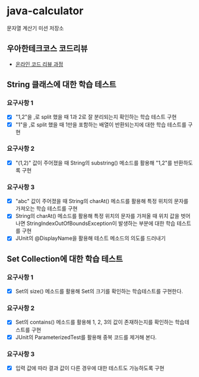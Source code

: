# java-calculator
문자열 계산기 미션 저장소

## 우아한테크코스 코드리뷰
* [온라인 코드 리뷰 과정](https://github.com/woowacourse/woowacourse-docs/blob/master/maincourse/README.md)

## String 클래스에 대한 학습 테스트
### 요구사항 1
* [x] "1,2"을 ,로 split 했을 때 1과 2로 잘 분리되는지 확인하는 학습 테스트 구현
* [x] "1"을 ,로 split 했을 때 1만을 포함하는 배열이 반환되는지에 대한 학습 테스트를 구현

### 요구사항 2
* [x] "(1,2)" 값이 주어졌을 때 String의 substring() 메소드를 활용해 "1,2"를 반환하도록 구현

### 요구사항 3
* [x] "abc" 값이 주어졌을 때 String의 charAt() 메소드를 활용해 특정 위치의 문자를 가져오는 학습 테스트를 구현
* [x] String의 charAt() 메소드를 활용해 특정 위치의 문자를 가져올 때 위치 값을 벗어나면 StringIndexOutOfBoundsException이 발생하는 부분에 대한 학습 테스트를 구현
* [x] JUnit의 @DisplayName을 활용해 테스트 메소드의 의도를 드러내기

## Set Collection에 대한 학습 테스트
### 요구사항 1
* [x] Set의 size() 메소드를 활용해 Set의 크기를 확인하는 학습테스트를 구현한다.

### 요구사항 2
* [x] Set의 contains() 메소드를 활용해 1, 2, 3의 값이 존재하는지를 확인하는 학습테스트를 구현
* [x] JUnit의 ParameterizedTest를 활용해 중복 코드를 제거해 본다.

### 요구사항 3
* [x] 입력 값에 따라 결과 값이 다른 경우에 대한 테스트도 가능하도록 구현